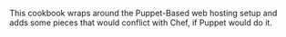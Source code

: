 This cookbook wraps around the Puppet-Based web hosting setup and adds some pieces that would conflict with Chef, if Puppet would do it.